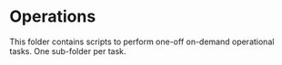 # Operations
This folder contains scripts to perform one-off on-demand operational tasks. One sub-folder per task.
